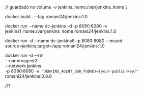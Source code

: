 // guardado no volume -v jenkins_home:/var/jenkins_home \

docker build . --tag romani24/jenkins:1.0

docker run --name dc-jenkins -d -p 8080:8080 -v jenkins1_home:/var/jenkins_home romani24/jenkins:1.0

docker run -d --name dc-jenkins8 -p 8080:8080 --mount source=jenkins,target=/app romani24/jenkins:1.0

docker run -d --rm \
--name=agent2 \
--network jenkins \
-p 8080:8080 `-e "JENKINS_AGENT_SSH_PUBKEY=[your-public-key]" `romani24/jenkins:0.8.0

//1
